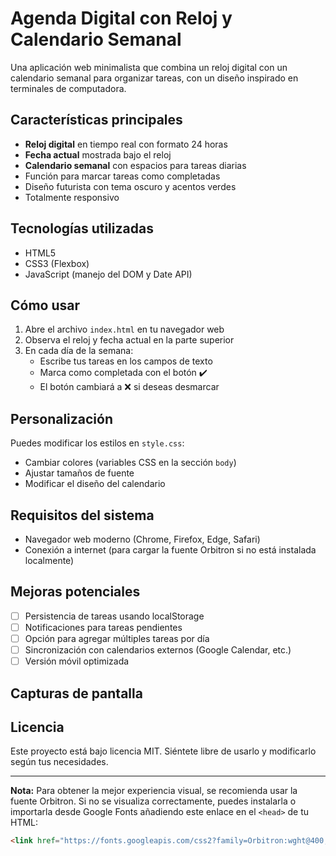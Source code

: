 # Agenda Digital con Reloj y Calendario Semanal

Una aplicación web minimalista que combina un reloj digital con un calendario semanal para organizar tareas, con un diseño inspirado en terminales de computadora.

## Características principales

- **Reloj digital** en tiempo real con formato 24 horas
- **Fecha actual** mostrada bajo el reloj
- **Calendario semanal** con espacios para tareas diarias
- Función para marcar tareas como completadas
- Diseño futurista con tema oscuro y acentos verdes
- Totalmente responsivo

## Tecnologías utilizadas

- HTML5
- CSS3 (Flexbox)
- JavaScript (manejo del DOM y Date API)

## Cómo usar

1. Abre el archivo `index.html` en tu navegador web
2. Observa el reloj y fecha actual en la parte superior
3. En cada día de la semana:
   - Escribe tus tareas en los campos de texto
   - Marca como completada con el botón ✔️
   - El botón cambiará a ❌ si deseas desmarcar

## Personalización

Puedes modificar los estilos en `style.css`:
- Cambiar colores (variables CSS en la sección `body`)
- Ajustar tamaños de fuente
- Modificar el diseño del calendario

## Requisitos del sistema

- Navegador web moderno (Chrome, Firefox, Edge, Safari)
- Conexión a internet (para cargar la fuente Orbitron si no está instalada localmente)

## Mejoras potenciales

- [ ] Persistencia de tareas usando localStorage
- [ ] Notificaciones para tareas pendientes
- [ ] Opción para agregar múltiples tareas por día
- [ ] Sincronización con calendarios externos (Google Calendar, etc.)
- [ ] Versión móvil optimizada

## Capturas de pantalla

<!-- Puedes incluir imágenes aquí -->

## Licencia

Este proyecto está bajo licencia MIT. Siéntete libre de usarlo y modificarlo según tus necesidades.

---

**Nota:** Para obtener la mejor experiencia visual, se recomienda usar la fuente Orbitron. Si no se visualiza correctamente, puedes instalarla o importarla desde Google Fonts añadiendo este enlace en el `<head>` de tu HTML:

```html
<link href="https://fonts.googleapis.com/css2?family=Orbitron:wght@400;500&display=swap" rel="stylesheet">
```